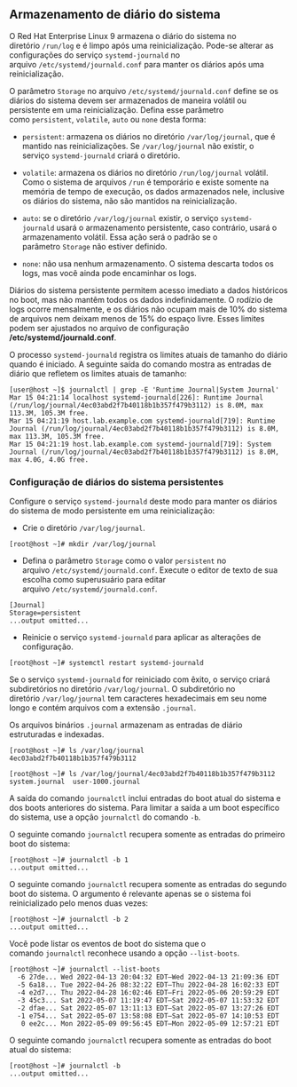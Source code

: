 ## Armazenamento de diário do sistema
O Red Hat Enterprise Linux 9 armazena o diário do sistema no diretório `/run/log` e é limpo após uma reinicialização. Pode-se alterar as configurações do serviço `systemd-journald` no arquivo `/etc/systemd/journald.conf` para manter os diários após uma reinicialização.

O parâmetro `Storage` no arquivo `/etc/systemd/journald.conf` define se os diários do sistema devem ser armazenados de maneira volátil ou persistente em uma reinicialização. Defina esse parâmetro como `persistent`, `volatile`, `auto` ou `none` desta forma:

- `persistent`: armazena os diários no diretório `/var/log/journal`, que é mantido nas reinicializações. Se `/var/log/journal` não existir, o serviço `systemd-journald` criará o diretório.
    
- `volatile`: armazena os diários no diretório `/run/log/journal` volátil. Como o sistema de arquivos `/run` é temporário e existe somente na memória de tempo de execução, os dados armazenados nele, inclusive os diários do sistema, não são mantidos na reinicialização.
    
- `auto`: se o diretório `/var/log/journal` existir, o serviço `systemd-journald` usará o armazenamento persistente, caso contrário, usará o armazenamento volátil. Essa ação será o padrão se o parâmetro `Storage` não estiver definido.
    
- `none`: não usa nenhum armazenamento. O sistema descarta todos os logs, mas você ainda pode encaminhar os logs.

Diários do sistema persistente permitem acesso imediato a dados históricos no boot, mas não mantêm todos os dados indefinidamente. O rodízio de logs ocorre mensalmente, e os diários não ocupam mais de 10% do sistema de arquivos nem deixam menos de 15% do espaço livre. Esses limites podem ser ajustados no arquivo de configuração **/etc/systemd/journald.conf**.

O processo `systemd-journald` registra os limites atuais de tamanho do diário quando é iniciado. A seguinte saída do comando mostra as entradas de diário que refletem os limites atuais de tamanho:

```bash-session
[user@host ~]$ journalctl | grep -E 'Runtime Journal|System Journal'
Mar 15 04:21:14 localhost systemd-journald[226]: Runtime Journal (/run/log/journal/4ec03abd2f7b40118b1b357f479b3112) is 8.0M, max 113.3M, 105.3M free.
Mar 15 04:21:19 host.lab.example.com systemd-journald[719]: Runtime Journal (/run/log/journal/4ec03abd2f7b40118b1b357f479b3112) is 8.0M, max 113.3M, 105.3M free.
Mar 15 04:21:19 host.lab.example.com systemd-journald[719]: System Journal (/run/log/journal/4ec03abd2f7b40118b1b357f479b3112) is 8.0M, max 4.0G, 4.0G free.
```

### Configuração de diários do sistema persistentes
Configure o serviço `systemd-journald` deste modo para manter os diários do sistema de modo persistente em uma reinicialização:

- Crie o diretório `/var/log/journal`.
```bash-session
[root@host ~]# mkdir /var/log/journal
```

- Defina o parâmetro `Storage` como o valor `persistent` no arquivo `/etc/systemd/journald.conf`. Execute o editor de texto de sua escolha como superusuário para editar arquivo `/etc/systemd/journald.conf`.
```bash-session
[Journal]
Storage=persistent
...output omitted...
```

- Reinicie o serviço `systemd-journald` para aplicar as alterações de configuração.
```bash-session
[root@host ~]# systemctl restart systemd-journald
```

Se o serviço `systemd-journald` for reiniciado com êxito, o serviço criará subdiretórios no diretório `/var/log/journal`. O subdiretório no diretório `/var/log/journal` tem caracteres hexadecimais em seu nome longo e contém arquivos com a extensão `.journal`.

Os arquivos binários `.journal` armazenam as entradas de diário estruturadas e indexadas.
```bash-session
[root@host ~]# ls /var/log/journal
4ec03abd2f7b40118b1b357f479b3112

[root@host ~]# ls /var/log/journal/4ec03abd2f7b40118b1b357f479b3112
system.journal  user-1000.journal
```

A saída do comando `journalctl` inclui entradas do boot atual do sistema e dos boots anteriores do sistema. Para limitar a saída a um boot específico do sistema, use a opção `journalctl` do comando `-b`.

O seguinte comando `journalctl` recupera somente as entradas do primeiro boot do sistema:
```bash-session
[root@host ~]# journalctl -b 1
...output omitted...
```

O seguinte comando `journalctl` recupera somente as entradas do segundo boot do sistema. O argumento é relevante apenas se o sistema foi reinicializado pelo menos duas vezes:
```bash-session
[root@host ~]# journalctl -b 2
...output omitted...
```

Você pode listar os eventos de boot do sistema que o comando `journalctl` reconhece usando a opção `--list-boots`.
```bash-session
[root@host ~]# journalctl --list-boots
  -6 27de... Wed 2022-04-13 20:04:32 EDT—Wed 2022-04-13 21:09:36 EDT
  -5 6a18... Tue 2022-04-26 08:32:22 EDT—Thu 2022-04-28 16:02:33 EDT
  -4 e2d7... Thu 2022-04-28 16:02:46 EDT—Fri 2022-05-06 20:59:29 EDT
  -3 45c3... Sat 2022-05-07 11:19:47 EDT—Sat 2022-05-07 11:53:32 EDT
  -2 dfae... Sat 2022-05-07 13:11:13 EDT—Sat 2022-05-07 13:27:26 EDT
  -1 e754... Sat 2022-05-07 13:58:08 EDT—Sat 2022-05-07 14:10:53 EDT
   0 ee2c... Mon 2022-05-09 09:56:45 EDT—Mon 2022-05-09 12:57:21 EDT
```

O seguinte comando `journalctl` recupera somente as entradas do boot atual do sistema:
```bash-session
[root@host ~]# journalctl -b
...output omitted...
```









